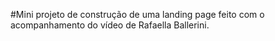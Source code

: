 #Mini projeto de construção de uma landing page feito com o acompanhamento do vídeo de Rafaella Ballerini.
